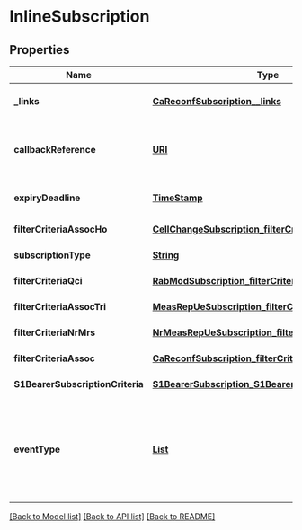# InlineSubscription
## Properties

Name | Type | Description | Notes
------------ | ------------- | ------------- | -------------
**\_links** | [**CaReconfSubscription__links**](CaReconfSubscription__links.md) |  | [optional] [default to null]
**callbackReference** | [**URI**](URI.md) | URI selected by the service consumer, to receive notifications on the subscribed RNIS information. This shall be included in the request and response. | [default to null]
**expiryDeadline** | [**TimeStamp**](TimeStamp.md) |  | [optional] [default to null]
**filterCriteriaAssocHo** | [**CellChangeSubscription_filterCriteriaAssocHo**](CellChangeSubscription_filterCriteriaAssocHo.md) |  | [default to null]
**subscriptionType** | [**String**](string.md) | Shall be set to \&quot;S1BearerSubscription\&quot;. | [default to null]
**filterCriteriaQci** | [**RabModSubscription_filterCriteriaQci**](RabModSubscription_filterCriteriaQci.md) |  | [default to null]
**filterCriteriaAssocTri** | [**MeasRepUeSubscription_filterCriteriaAssocTri**](MeasRepUeSubscription_filterCriteriaAssocTri.md) |  | [default to null]
**filterCriteriaNrMrs** | [**NrMeasRepUeSubscription_filterCriteriaNrMrs**](NrMeasRepUeSubscription_filterCriteriaNrMrs.md) |  | [default to null]
**filterCriteriaAssoc** | [**CaReconfSubscription_filterCriteriaAssoc**](CaReconfSubscription_filterCriteriaAssoc.md) |  | [default to null]
**S1BearerSubscriptionCriteria** | [**S1BearerSubscription_S1BearerSubscriptionCriteria**](S1BearerSubscription_S1BearerSubscriptionCriteria.md) |  | [default to null]
**eventType** | [**List**](integer.md) | Description of the subscribed event. The event is included both in the request and in the response. \\nFor the eventType, the following values are currently defined: &lt;p&gt;0 &#x3D; RESERVED. &lt;p&gt;1 &#x3D; S1_BEARER_ESTABLISH. &lt;p&gt;2 &#x3D; S1_BEARER_MODIFY. &lt;p&gt;3 &#x3D; S1_BEARER_RELEASE. | [default to null]

[[Back to Model list]](../README.md#documentation-for-models) [[Back to API list]](../README.md#documentation-for-api-endpoints) [[Back to README]](../README.md)

